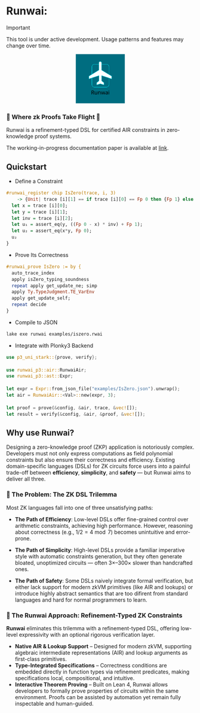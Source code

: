 # Runwai:

> [!IMPORTANT]
> This tool is under active development. Usage patterns and features may change over time.

<p align="center">
    <img src="./img/logo-runway-drawio.svg" alt="Loda Logo" height="132">
</p>

<h3>🛬 Where zk Proofs Take Flight 🛫</h3>

Runwai is a refinement-typed DSL for certified AIR constraints in zero-knowledge proof systems.

The working-in-progress documentation paper is available at [link](https://drive.google.com/file/d/15s1s3ecBxd5B5Y06nsZ1sRocjB8CfwHK/view?usp=sharing).

## Quickstart

- Define a Constraint

```haskell
#runwai_register chip IsZero(trace, i, 3)
    -> {Unit| trace [i][1] == if trace [i][0] == Fp 0 then {Fp 1} else {Fp 0}} {
  let x = trace [i][0];
  let y = trace [i][1];
  let inv = trace [i][2];
  let u₁ = assert_eq(y, ((Fp 0 - x) * inv) + Fp 1);
  let u₂ = assert_eq(x*y, Fp 0);
  u₂
}
```

- Prove Its Correctness

```haskell
#runwai_prove IsZero := by {
  auto_trace_index
  apply isZero_typing_soundness
  repeat apply get_update_ne; simp
  apply Ty.TypeJudgment.TE_VarEnv
  apply get_update_self;
  repeat decide
}
```

- Compile to JSON

```bash
lake exe runwai examples/iszero.rwai
```

- Integrate with Plonky3 Backend

```rust
use p3_uni_stark::{prove, verify};

use runwai_p3::air::RunwaiAir;
use runwai_p3::ast::Expr;

let expr = Expr::from_json_file("examples/IsZero.json").unwrap();
let air = RunwaiAir::<Val>::new(expr, 3);

let proof = prove(&config, &air, trace, &vec![]);
let result = verify(&config, &air, &proof, &vec![]);
```

## Why use Runwai?

Designing a zero-knowledge proof (ZKP) application is notoriously complex. Developers must not only express computations as field polynomial constraints but also ensure their correctness and efficiency. Existing domain-specific languages (DSLs) for ZK circuits force users into a painful trade-off between **efficiency**, **simplicity**, and **safety** — but Runwai aims to deliver all three.

### 🧩 The Problem: The ZK DSL Trilemma

Most ZK languages fall into one of three unsatisfying paths:

- **The Path of Efficiency**: Low-level DSLs offer fine-grained control over arithmetic constraints, achieving high performance. However, reasoning about correctness (e.g., $1 / 2 = 4 \bmod 7$) becomes unintuitive and error-prone.

- **The Path of Simplicity**: High-level DSLs provide a familiar imperative style with automatic constraints generation, but they often generate bloated, unoptimized circuits — often 3×–300× slower than handcrafted ones.

- **The Path of Safety**: Some DSLs naively integrate formal verification, but either lack support for modern zkVM primitives (like AIR and lookups) or introduce highly abstract semantics that are too difirent from standard languages and hard for normal programmers to learn.

### 🧠 The Runwai Approach: Refinement-Typed ZK Constraints

**Runwai** eliminates this trilemma with a refinement-typed DSL, offering low-level expressivity with an optional rigorous verification layer.

- **Native AIR & Lookup Support** – Designed for modern zkVM, supporting algebraic intermediate representations (AIR) and lookup arguments as first-class primitives.
- **Type-Integrated Specifications** – Correctness conditions are embedded directly in function types via refinement predicates, making specifications local, compositional, and intuitive.
- **Interactive Theorem Proving** – Built on Lean 4, Runwai allows developers to formally prove properties of circuits within the same environment. Proofs can be assisted by automation yet remain fully inspectable and human-guided.
